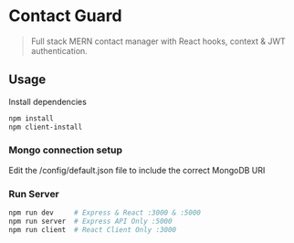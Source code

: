 # Contact Guard

> Full stack MERN contact manager with React hooks, context & JWT authentication. 



## Usage

Install dependencies

```bash
npm install
npm client-install
```

### Mongo connection setup

Edit the /config/default.json file to include the correct MongoDB URI

### Run Server

```bash
npm run dev     # Express & React :3000 & :5000
npm run server  # Express API Only :5000
npm run client  # React Client Only :3000
```
